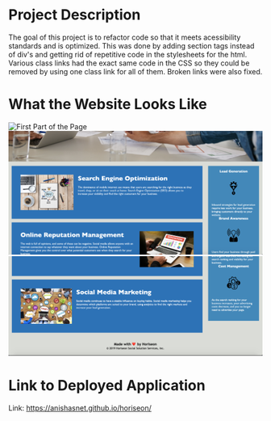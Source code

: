 # Project Description
The goal of this project is to refactor code so that it meets acessibility standards and is optimized. This was done by adding section tags instead of div's and getting rid of repetitive code in the stylesheets for the html. Various class links had the exact same code in the CSS so they could be removed by using one class link for all of them. Broken links were also fixed.  

# What the Website Looks Like
![First Part of the Page](./assets/images/page1.png)
![Second Part of the Page](./assets/images/page2.png)
![Third Part of the Page](./assets/images/page3.png)

# Link to Deployed Application
Link: https://anishasnet.github.io/horiseon/
